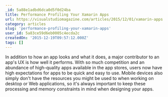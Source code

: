 ```yaml
---
_id: 5a88e1adbd6dca0d5f0d24ba
title: Performance Profiling Your Xamarin Apps
url: https://visualstudiomagazine.com/articles/2015/12/01/xamarin-apps.aspx
category: articles
slug: 'performance-profiling-your-xamarin-apps'
user_id: 5a83ce59d6eb0005c4ecda2c
createdOn: '2015-12-19T09:57:12.000Z'
tags: []
---
```


In addition to how an app looks and what it does, a major contributor to an app's UX is how well it performs. With so much competition and an abundance of high-quality apps available in the app stores, users now have high expectations for apps to be quick and easy to use. Mobile devices also simply don't have the resources you might be used to when working on desktop or Web applications, so it's always important to keep these processing and memory constraints in mind when designing your apps.
